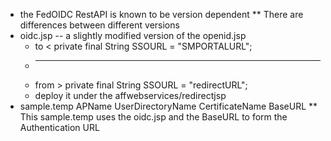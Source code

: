 * the FedOIDC RestAPI is known to be version dependent
** There are differences between different versions
* oidc.jsp -- a slightly modified version of the openid.jsp
	* to <     private final String SSOURL = "SMPORTALURL";
	* ---
	* from >     private final String SSOURL = "redirectURL";
	* deploy it under the affwebservices/redirectjsp
* sample.temp APName UserDirectoryName CertificateName BaseURL
** This sample.temp uses the oidc.jsp and the BaseURL to form the Authentication URL
